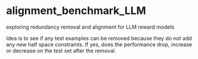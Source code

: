 # alignment_benchmark_LLM
exploring redundancy removal and alignment for LLM reward models

Idea is to see if any test examples can be removed because they do not add any new half space constraints. If yes, does the performance drop, increase or decrease on the test set after the removal. 

